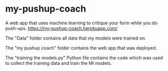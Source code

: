 # my-pushup-coach
A web app that uses machine learning to critique your form while you do push-ups. https://my-pushup-coach.herokuapp.com/

The "Data" folder contains all data that my models were trained on.

The "my pushup coach" folder contains the web app that was deployed.

The "training the models.py" Python file contains the code which was used to collect the training data and train the Ml models.
